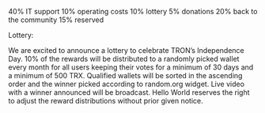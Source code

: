 40% IT support
10% operating costs
10% lottery
5% donations
20% back to the community
15% reserved

Lottery:

We are excited to announce a lottery to celebrate TRON’s Independence Day. 10% of the rewards will be distributed to a randomly picked wallet every month for all users keeping their votes for a minimum of 30 days and a minimum of 500 TRX.
Qualified wallets will be sorted in the ascending order and the winner picked according to random.org widget. Live video with a winner announced will be broadcast.
Hello World reserves the right to adjust the reward distributions without prior given notice.